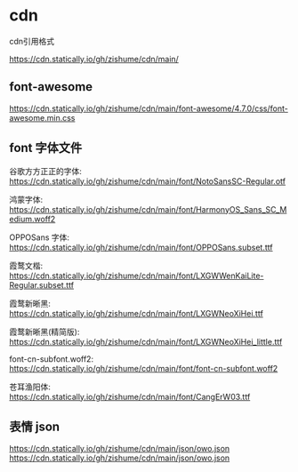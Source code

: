  # cdn

cdn引用格式  

https://cdn.statically.io/gh/zishume/cdn/main/

## font-awesome

https://cdn.statically.io/gh/zishume/cdn/main/font-awesome/4.7.0/css/font-awesome.min.css


## font 字体文件

谷歌方方正正的字体: https://cdn.statically.io/gh/zishume/cdn/main/font/NotoSansSC-Regular.otf

鸿蒙字体: https://cdn.statically.io/gh/zishume/cdn/main/font/HarmonyOS_Sans_SC_Medium.woff2

OPPOSans 字体: https://cdn.statically.io/gh/zishume/cdn/main/font/OPPOSans.subset.ttf

霞鹜文楷: https://cdn.statically.io/gh/zishume/cdn/main/font/LXGWWenKaiLite-Regular.subset.ttf

霞鹜新晰黑: https://cdn.statically.io/gh/zishume/cdn/main/font/LXGWNeoXiHei.ttf

霞鹜新晰黑(精简版): https://cdn.statically.io/gh/zishume/cdn/main/font/LXGWNeoXiHei_little.ttf

font-cn-subfont.woff2: https://cdn.statically.io/gh/zishume/cdn/main/font/font-cn-subfont.woff2

苍耳渔阳体: https://cdn.statically.io/gh/zishume/cdn/main/font/CangErW03.ttf


## 表情 json

https://cdn.statically.io/gh/zishume/cdn/main/json/owo.json
https://cdn.statically.io/gh/zishume/cdn/main/json/owo.json

